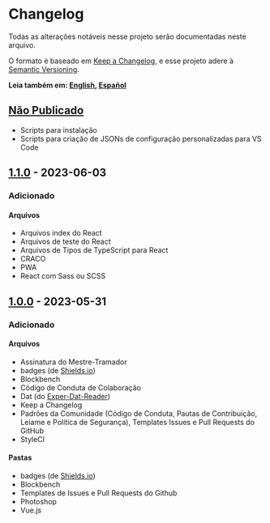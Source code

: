 # Changelog

Todas as alterações notáveis nesse projeto serão documentadas neste arquivo.

O formato é baseado em [Keep a Changelog], e esse projeto adere à [Semantic Versioning].

**Leia também em: [English], [Español]**

## [Não Publicado]

- Scripts para instalação
- Scripts para criação de JSONs de configuração personalizadas para VS Code

## [1.1.0] - 2023-06-03

### Adicionado

#### Arquivos

- Arquivos index do React
- Arquivos de teste do React
- Arquivos de Tipos de TypeScript para React
- CRACO
- PWA
- React com Sass ou SCSS

## [1.0.0] - 2023-05-31

### Adicionado

#### Arquivos

- Assinatura do Mestre-Tramador
- badges (de [Shields.io])
- Blockbench
- Código de Conduta de Colaboração
- Dat (do [Exper-Dat-Reader])
- Keep a Changelog
- Padrões da Comunidade (Código de Conduta, Pautas de Contribuição, Leiame e
  Política de Segurança), Templates Issues e Pull Requests do GitHub
- StyleCI

#### Pastas

- badges (de [Shields.io])
- Blockbench
- Templates de Issues e Pull Requests do Github
- Photoshop
- Vue.js

[Keep a Changelog]: https://keepachangelog.com/en/1.1.0/
[Semantic Versioning]: https://semver.org/spec/v2.0.0.html
[English]: CHANGELOG.md
[Español]: CHANGELOG.ES.md
[Não Publicado]: https://github.com/Mestre-Tramador/Mestre-Tramador-VSCode-Icons/compare/v1.1.0...HEAD
[1.1.0]: https://github.com/Mestre-Tramador/Mestre-Tramador-VSCode-Icons/compare/v1.0.0...v1.1.0
[1.0.0]: https://github.com/Mestre-Tramador/Mestre-Tramador-VSCode-Icons/releases/tag/v1.0.0
[Shields.io]: https://github.com/badges
[Exper-Dat-Reader]: https://github.com/Mestre-Tramador/Exper-Dat-Reader
